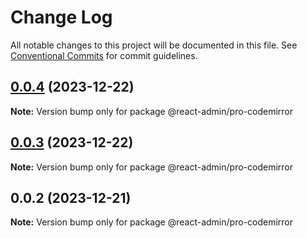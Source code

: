 # Change Log

All notable changes to this project will be documented in this file. See [Conventional Commits](https://conventionalcommits.org) for commit
guidelines.

## [0.0.4](https://git.aihuoshi.net/algo_analysis_plat/web/fd-react-admin-components/compare/@react-admin/pro-codemirror@0.0.3...@react-admin/pro-codemirror@0.0.4) (2023-12-22)

**Note:** Version bump only for package @react-admin/pro-codemirror

## [0.0.3](https://git.aihuoshi.net/algo_analysis_plat/web/fd-react-admin-components/compare/@react-admin/pro-codemirror@0.0.2...@react-admin/pro-codemirror@0.0.3) (2023-12-22)

**Note:** Version bump only for package @react-admin/pro-codemirror

## 0.0.2 (2023-12-21)

**Note:** Version bump only for package @react-admin/pro-codemirror

